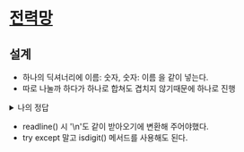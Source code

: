 # [전력망](https://www.acmicpc.net/problem/1620)

## 설계
- 하나의 딕셔너리에 이름: 숫자, 숫자: 이름 을 같이 넣는다.
- 따로 나눌까 하다가 하나로 합쳐도 겹치지 않기때문에 하나로 진행

<details>
<summary>나의 정답</summary>

```python
import sys

input = sys.stdin.readline
m, n = map(int, input().split())

total_dict = {}

for i in range(1, m+1):
    pm = input().strip().replace("\n", "")
    total_dict[pm] = i
    total_dict[i] = pm

for _ in range(n):
    q = input().strip().replace("\n", "")
    try:
        q = int(q)
    except ValueError:
        pass
    # if q.isdigit():
    #    q = int(q)

    print(total_dict[q])
```
</details>

- readline() 시 '\n'도 같이 받아오기에 변환해 주어야했다.
- try except 말고 isdigit() 메서드를 사용해도 된다.
